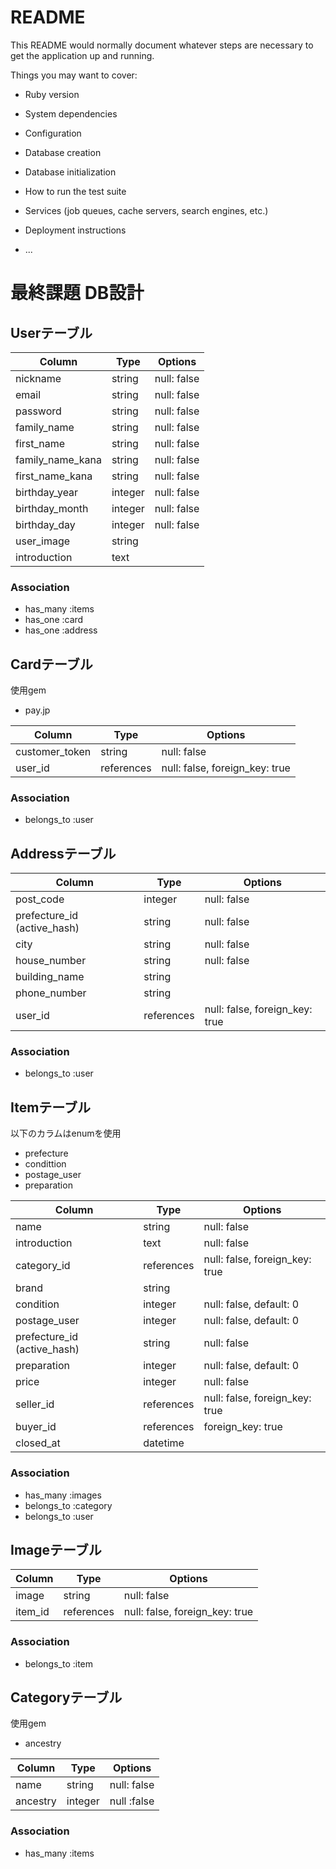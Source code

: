 # README

This README would normally document whatever steps are necessary to get the
application up and running.

Things you may want to cover:

* Ruby version

* System dependencies

* Configuration

* Database creation

* Database initialization

* How to run the test suite

* Services (job queues, cache servers, search engines, etc.)

* Deployment instructions

* ...

# 最終課題 DB設計

## Userテーブル

|Column|Type|Options|
|------|----|-------|
|nickname|string|null: false|
|email|string|null: false|
|password|string|null: false|
|family_name|string|null: false|
|first_name|string|null: false|
|family_name_kana|string|null: false|
|first_name_kana|string|null: false|
|birthday_year|integer|null: false|
|birthday_month|integer|null: false|
|birthday_day|integer|null: false|
|user_image|string||
|introduction|text||

### Association

- has_many :items
- has_one :card
- has_one :address

## Cardテーブル

使用gem

- pay.jp

|Column|Type|Options|
|------|----|-------|
|customer_token|string|null: false|
|user_id|references|null: false, foreign_key: true|

### Association

- belongs_to :user

## Addressテーブル

|Column|Type|Options|
|------|----|-------|
|post_code|integer|null: false|
|prefecture_id (active_hash)|string|null: false|
|city|string|null: false|
|house_number|string|null: false|
|building_name|string||
|phone_number|string||
|user_id|references|null: false, foreign_key: true|

### Association

- belongs_to :user

## Itemテーブル

以下のカラムはenumを使用
- prefecture
- condittion
- postage_user
- preparation

|Column|Type|Options|
|------|----|-------|
|name|string|null: false|
|introduction|text|null: false|
|category_id|references|null: false, foreign_key: true|
|brand|string||
|condition|integer|null: false, default: 0|
|postage_user|integer|null: false, default: 0||
|prefecture_id (active_hash)|string|null: false|
|preparation|integer|null: false, default: 0||
|price|integer|null: false|
|seller_id|references|null: false, foreign_key: true|
|buyer_id|references|foreign_key: true|
|closed_at|datetime||

### Association

- has_many :images
- belongs_to :category
- belongs_to :user


## Imageテーブル

|Column|Type|Options|
|------|----|-------|
|image|string|null: false|
|item_id|references|null: false, foreign_key: true|

### Association

- belongs_to :item

## Categoryテーブル

使用gem

- ancestry

|Column|Type|Options|
|------|----|-------|
|name|string|null: false|
|ancestry|integer|null :false|

### Association

- has_many :items